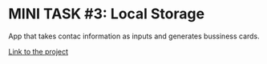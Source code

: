 # MINI TASK #3: Local Storage

App that takes contac information as inputs and generates bussiness cards.


[Link to the project]()
